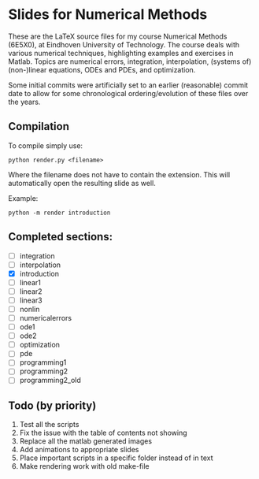 # Slides for Numerical Methods
These are the LaTeX source files for my course Numerical Methods (6E5X0), at Eindhoven University of Technology. The course deals with various numerical techniques, highlighting examples and exercises in Matlab. Topics are numerical errors, integration, interpolation, (systems of) (non-)linear equations, ODEs and PDEs, and optimization.

Some initial commits were artificially set to an earlier (reasonable) commit date to allow for some chronological ordering/evolution of these files over the years. 

## Compilation
To compile simply use:

`python render.py <filename>`

Where the filename does not have to contain the extension. This will automatically open the resulting slide as well.

Example:

`python -m render introduction`

## Completed sections:
 - [ ] integration
 - [ ] interpolation
 - [x] introduction
 - [ ] linear1
 - [ ] linear2
 - [ ] linear3
 - [ ] nonlin
 - [ ] numericalerrors
 - [ ] ode1
 - [ ] ode2
 - [ ] optimization
 - [ ] pde
 - [ ] programming1
 - [ ] programming2
 - [ ] programming2_old

## Todo (by priority)
1. Test all the scripts
2. Fix the issue with the table of contents not showing
3. Replace all the matlab generated images
4. Add animations to appropriate slides
5. Place important scripts in a specific folder instead of in text
6. Make rendering work with old make-file